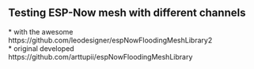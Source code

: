 <!-- https://www.markdownguide.org/basic-syntax/ -->


<h2>Testing ESP-Now mesh with different channels
</h2>
* with the awesome   https://github.com/leodesigner/espNowFloodingMeshLibrary2 <br> 
* original developed https://github.com/arttupii/espNowFloodingMeshLibrary <br> 
 <br> 
 <br>
 <br> 
 <br> 

